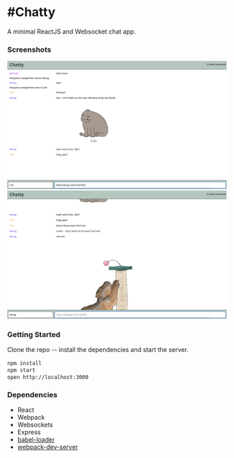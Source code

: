 #Chatty 
=====================

A minimal ReactJS and Websocket chat app.

### Screenshots

!["Chat screenshot with sent gif](https://github.com/quhairfoir/Chatty/blob/master/docs/convo%20with%20image.png?raw=true)
!["mid-convo screenshot"](https://github.com/quhairfoir/Chatty/blob/master/docs/mid%20convo.png?raw=true)

### Getting Started

Clone the repo -- install the dependencies and start the server.

```
npm install
npm start
open http://localhost:3000

```

### Dependencies

* React
* Webpack
* Websockets
* Express
* [babel-loader](https://github.com/babel/babel-loader)
* [webpack-dev-server](https://github.com/webpack/webpack-dev-server)
